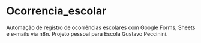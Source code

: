 # Ocorrencia_escolar
Automação de registro de ocorrências escolares com Google Forms, Sheets e e-mails via n8n. Projeto pessoal para Escola Gustavo Peccinini.
